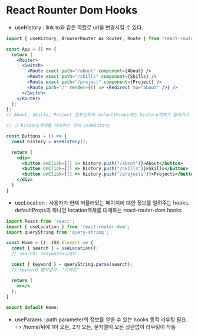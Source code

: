 # React Rounter Dom Hooks

- useHistory : link to와 같은 역할로 url을 변경시킬 수 있다.
```jsx
import { useHistory, BrowserRouter as Router, Route } from "react-router-dom";

const App = () => {
  return (
    <Router>
      <Switch>
        <Route exact path="/about" component={About} />
        <Route exact path="/skills" component={Skills} />
        <Route exact path="/project" component={Project} />
        <Route parh="/" render={() => <Redirect to="about" />} />
      </Switch>
    </Router>
  );
};
// About, Skills, Project 컴포넌트의 defaultProps에는 history객체가 들어가고 이 history객체를 이용하여 리액트 어플리케이션 내에서 라우팅 가능

// 그 history객체를 대체하는 것이 useHistory

const Buttons = () => {
  const history = useHistory();

  return (
    <div>
      <button onClick={() => history.push("/about")}>About</button>
      <button onClick={() => history.push("/skills")}>Skills</button>
      <button onClick={() => history.push("/projects")}>Projects</button>
    </div>
  )
}
```

- useLocation : 사용자가 현재 머물러있는 페이지에 대한 정보를 알려주는 hooks. defaultProps의 하나인 location객체를 대체하는 react-router-dom hooks

```jsx
import React from 'react';
import { useLocation } from 'react-router-dom';
import queryString from 'query-string';

const Home = (): JSX.Element => {
  const { search } = useLocation();
  // search: ?keyword=리액트

  const { keyword } = queryString.parse(search);
  // keyword 출력결과: "리액트"

  return (
    <></>
  );
}

export default Home;
```

- useParams : path parameter의 정보를 얻을 수 있는 hooks
  동적 라우팅 필요.
  <Route exact path="/home/:id" component={Home} />
  => /home/뒤에 1이 오든, 2가 오든, 문자열이 오든 상관없이 라우팅이 작동

